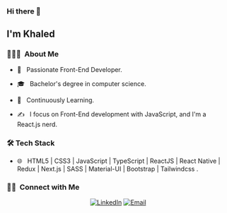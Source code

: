 ### Hi there 👋<h2> I'm Khaled</h2>


<h3> 👨🏻‍💻 &nbsp;About Me </h3>

- 🤔 &nbsp; Passionate Front-End Developer.

- 🎓 &nbsp; Bachelor's degree in computer science.

- 🌱 &nbsp; Continuously Learning.

- ✍️ &nbsp; I focus on Front-End development with JavaScript, and I'm a React.js nerd.


<h3>🛠 Tech Stack</h3>

- 🌐 &nbsp; HTML5 | CSS3 | JavaScript | TypeScript | ReactJS | React Native | Redux | Next.js | SASS | Material-UI | Bootstrap | Tailwindcss .


<!--  <a href="https://github.com/Kbadr1">
  <img height="180em" src="https://github-readme-stats.vercel.app/api/top-langs/?username=Kbadr1&theme=highcontrast&layout=compact" />
</a> -->

 
<!-- [![Top Langs](https://github-readme-stats.vercel.app/api/top-langs/?username=kbadr1&layout=compact&hide=scss&size_weight=0.5&count_weight=0.5)](https://github.com/anuraghazra/github-readme-stats) -->



<h3> 🤝🏻 &nbsp;Connect with Me </h3> 

<p align="center">
<a href="https://www.linkedin.com/in/kbadr1/"><img alt="LinkedIn" src="https://img.shields.io/badge/LinkedIn-Khaled%20Badr-blue?style=flat-square&logo=linkedin"></a>
<a href="mailto:Kbadr.dev@gmail.com"><img alt="Email" src="https://img.shields.io/badge/Email-Kbadr.dev@gmail.com-blue?style=flat-square&logo=gmail"></a>
</p>
